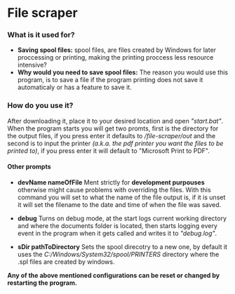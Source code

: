 # File scraper

### What is it used for?

* **Saving spool files:** spool files, are files created by Windows for later proccessing or printing, making the printing proccess less resource intensive?
* **Why would you need to save spool files:** The reason you would use this program, is to save a file if the program printing does not save it automaticaly or has a feature to save it.

### How do you use it?

After downloading it, place it to your desired location and open *"start.bat"*. When the program starts you will get two promts, first is the directory for the output files, if you press enter it defaults to */file-scraper/out* and the second is to input the printer *(a.k.a. the pdf printer you want the files to be printed to)*, if you press enter it will default to "Microsoft Print to PDF".

#### Other prompts

  * **devName nameOfFile**
    Ment strictly for **development purpouses** otherwise might cause problems with overriding the files. With this command you will set to what the name of the file output is, if     it is unset it will set the filename to the date and time of when the file was saved.
    
 * **debug**
    Turns on debug mode, at the start logs current working directory and where the documents folder is located, then starts logging every event in the program when it gets called     and writes it to *"debug.log"*.
    
 * **sDir pathToDirectory**
    Sets the spool direcotry to a new one, by default it uses the *C:/Windows/System32/spool/PRINTERS* directory where the .spl files are created by windows.
    
**Any of the above mentioned configurations can be reset or changed by restarting the program.**
